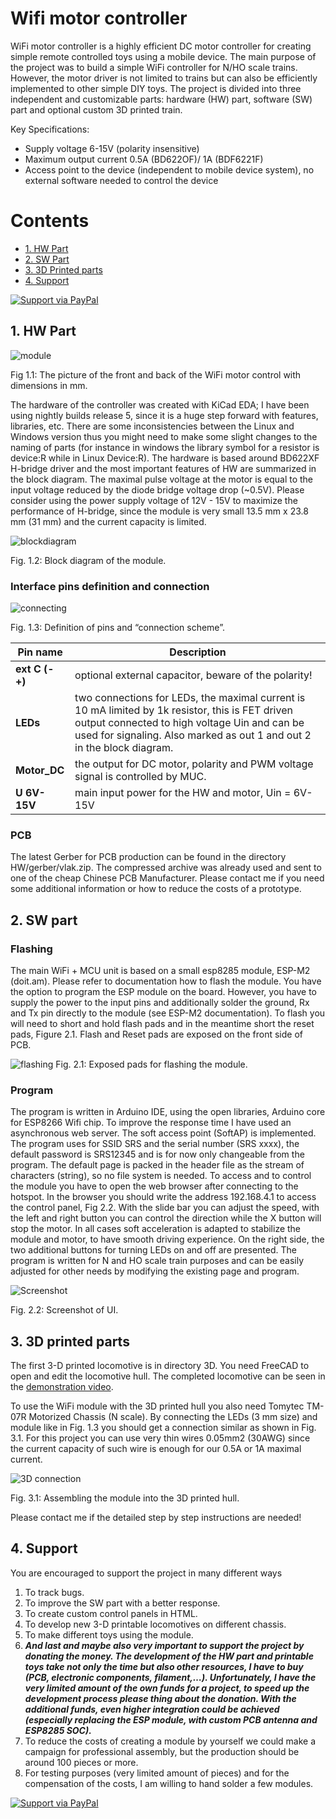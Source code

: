 # Wifi motor controller

WiFi motor controller is a highly efficient DC motor controller for creating simple remote controlled toys using a mobile device. The main purpose of the project was to build a simple WiFi controller for N/HO scale trains. However, the motor driver is not limited to trains but can also be efficiently implemented to other simple DIY toys.  The project is divided into three independent and customizable parts: hardware (HW) part, software (SW) part and optional custom 3D printed train. 

Key Specifications:
-	Supply voltage 6-15V (polarity insensitive)
-	Maximum output current 0.5A (BD622OF)/ 1A (BDF6221F)
-	Access point to the device (independent to mobile device system), no external software needed to control the device

 # Contents
 
     
- [1. HW Part](#1-hw-part) 
- [2. SW Part](#2-sw-part)
- [3. 3D Printed parts](#3-3d-printed-parts)
- [4. Support](#4-support)

[![Support via PayPal](https://cdn.rawgit.com/twolfson/paypal-github-button/1.0.0/dist/button.svg)](https://paypal.me/andrejcampa)


## 1. HW Part

![module](https://raw.githubusercontent.com/andrejcampa/WiFi-motor-controller/master/docs/module.png)

Fig 1.1: The picture of the front and back of the WiFi motor control with dimensions in mm.

The hardware of the controller was created with KiCad EDA; I have been using nightly builds release 5, since it is a huge step forward with features, libraries, etc. There are some inconsistencies between the Linux and Windows version thus you might need to make some slight changes to the naming of parts (for instance in windows the library symbol for a resistor is device:R while in Linux Device:R).
The hardware is based around BD622XF H-bridge driver and the most important features of HW are summarized in the block diagram. The maximal pulse voltage at the motor is equal to the input voltage reduced by the diode bridge voltage drop (~0.5V). Please consider using the power supply voltage of 12V - 15V to maximize the performance of H-bridge, since the module is very small 13.5 mm x 23.8 mm (31 mm) and the current capacity is limited.

![blockdiagram](https://raw.githubusercontent.com/andrejcampa/WiFi-motor-controller/master/docs/blockdiagram.png)

Fig. 1.2: Block diagram of the module.

### Interface pins definition and connection

![connecting](https://raw.githubusercontent.com/andrejcampa/WiFi-motor-controller/master/docs/connection.png)

Fig. 1.3: Definition of pins and “connection scheme”.

Pin name | Description
------------ | -------------
**ext C (- +)** | optional external capacitor, beware of the polarity!
**LEDs** | two connections for LEDs, the maximal current is 10 mA limited by 1k resistor, this is FET driven output connected to high voltage Uin and can be used for signaling. Also marked as out 1 and out 2 in the block diagram.
**Motor_DC** | the output for DC motor, polarity and PWM voltage signal is controlled by MUC.
**U 6V-15V** | main input power for the HW and motor, Uin = 6V-15V

### PCB
The latest Gerber for PCB production can be found in the directory HW/gerber/vlak.zip. The compressed archive was already used and sent to one of the cheap Chinese PCB Manufacturer. Please contact me if you need some additional information or how to reduce the costs of a prototype.



## 2. SW part

### Flashing

The main WiFi + MCU unit is based on a small esp8285 module, ESP-M2 (doit.am). Please refer to documentation how to flash the module. You have the option to program the ESP module on the board. However, you have to supply the power to the input pins and additionally solder the ground, Rx and Tx pin directly to the module (see ESP-M2 documentation).  To flash you will need to short and hold flash pads and in the meantime short the reset pads, Figure 2.1. Flash and Reset pads are exposed on the front side of PCB.

![flashing](https://raw.githubusercontent.com/andrejcampa/WiFi-motor-controller/master/docs/flashing.png)
Fig. 2.1: Exposed pads for flashing the module.

### Program
The program is written in Arduino IDE, using the open libraries, Arduino core for ESP8266 Wifi chip. To improve the response time I have used an asynchronous web server. The soft access point (SoftAP) is implemented. The program uses for SSID SRS and the serial number (SRS xxxx), the default password is SRS12345 and is for now only changeable from the program. The default page is packed in the header file as the stream of characters (string), so no file system is needed.
To access and to control the module you have to open the web browser after connecting to the hotspot. In the browser you should write the address 192.168.4.1 to access the control panel, Fig 2.2. With the slide bar you can adjust the speed, with the left and right button you can control the direction while the X button will stop the motor. In all cases soft acceleration is adapted to stabilize the module and motor, to have smooth driving experience. On the right side, the two additional buttons for turning LEDs on and off are presented. The program is written for N and HO scale train purposes and can be easily adjusted for other needs by modifying the existing page and program.

![Screenshot](https://raw.githubusercontent.com/andrejcampa/WiFi-motor-controller/master/docs/Screenshot.png)

Fig. 2.2: Screenshot of UI.

## 3. 3D printed parts
The first 3-D printed locomotive is in directory 3D. You need FreeCAD to open and edit the locomotive hull. The completed locomotive can be seen in the [demonstration video](https://youtu.be/si7zXm7mwlY).

To use the WiFi module with the 3D printed hull you also need Tomytec TM-07R Motorized Chassis (N scale). By connecting the LEDs (3 mm size) and module like in Fig. 1.3 you should get a connection similar as shown in Fig. 3.1. For this project you can use very thin wires 0.05mm2 (30AWG) since the current capacity of such wire is enough for our 0.5A or 1A maximal current.

![3D connection](https://raw.githubusercontent.com/andrejcampa/WiFi-motor-controller/master/docs/3Dconnection.png)

Fig. 3.1: Assembling the module into the 3D printed hull.

Please contact me if the detailed step by step instructions are needed!

## 4. Support
You are encouraged to support the project in many different ways
1. To track bugs.
2. To improve the SW part with a better response.
3. To create custom control panels in HTML.
4. To develop new 3-D printable locomotives on different chassis.
5. To make different toys using the module.
6. ***And last and maybe also very important to support the project by donating the money. The development of the HW part and printable toys take not only the time but also other resources, I have to buy (PCB, electronic components, filament,…). Unfortunately, I have the very limited amount of the own funds for a project, to speed up the development process please thing about the donation. With the additional funds, even higher integration could be achieved (especially replacing the ESP module, with custom PCB antenna and ESP8285 SOC).***
7. To reduce the costs of creating a module by yourself we could make a campaign for professional assembly, but the production should be around 100 pieces or more.
8. For testing purposes (very limited amount of pieces) and for the compensation of the costs, I am willing to hand solder a few modules.

[![Support via PayPal](https://cdn.rawgit.com/twolfson/paypal-github-button/1.0.0/dist/button.svg)](https://paypal.me/andrejcampa)
